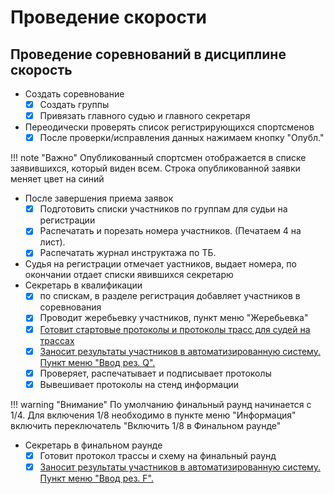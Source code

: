 # Проведение скорости

## Проведение соревнований в дисциплине скорость

* Создать соревнование
    * [x] Создать группы
    * [x] Привязать главного судью и главного секретаря
* Переодически проверять список регистрирующихся спортсменов
    * [x] После проверки/исправления данных нажимаем кнопку "Опубл."

!!! note "Важно"
    Опубликованный спортсмен отображается в списке заявившихся, который виден всем.
    Строка опубликованной заявки меняет цвет на синий

* После завершения приема заявок
    * [x] Подготовить списки участников по группам для судьи на регистрации
    * [x] Распечатать и порезать номера участников. (Печатаем 4 на лист).
    * [x] Распечатать журнал инструктажа по ТБ.

* Судья на регистрации отмечает уастников, выдает номера, по окончании
  отдает списки явившихся секретарю
* Секретарь в квалификации
    * [x] по спискам, в разделе регистрация добавляет участников в соревнования
    * [x] Проводит жеребьевку участников, пункт меню "Жеребьевка"
    * [x] [Готовит стартовые протоколы и протоколы трасс для судей на трассах](https://alptur.github.io/scaladocs/howto/#_3)
    * [x] [Заносит результаты участников в автоматизированную систему. Пункт меню "Ввод рез. Q".](https://alptur.github.io/scaladocs/speed_at_res_add_q/#_2)
    * [x] Проверяет, распечатывает и подписывает протоколы
    * [x] Вывешивает протоколы на стенд информации

!!! warning "Внимание"
    По умолчанию финальный раунд начинается с 1/4. Для включения 1/8 необходимо
    в пункте меню "Информация" включить переключатель "Включить 1/8 в Финальном раунде"

* Секретарь в финальном раунде
    * [x] Готовит протокол трассы и схему на финальный раунд
    * [x] [Заносит результаты участников в автоматизированную систему. Пункт меню "Ввод рез. F".](https://alptur.github.io/scaladocs/speed_at_res_add_q/#_3)